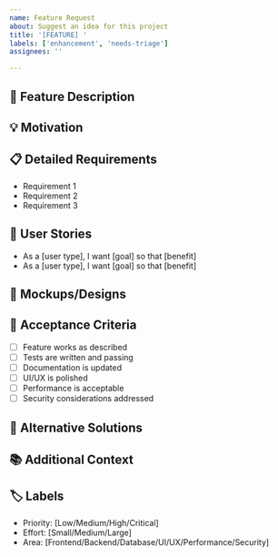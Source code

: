 ```yaml
---
name: Feature Request
about: Suggest an idea for this project
title: '[FEATURE] '
labels: ['enhancement', 'needs-triage']
assignees: ''

---
```


## 🚀 Feature Description
<!-- A clear and concise description of the feature you'd like to see -->

## 💡 Motivation
<!-- Why is this feature important? What problem does it solve? -->

## 📋 Detailed Requirements
<!-- Describe the solution you'd like in detail -->
- Requirement 1
- Requirement 2
- Requirement 3

## 🎯 User Stories
<!-- Write user stories for this feature -->
- As a [user type], I want [goal] so that [benefit]
- As a [user type], I want [goal] so that [benefit]

## 📸 Mockups/Designs
<!-- If you have any mockups, designs, or wireframes, please attach them -->

## 🔄 Acceptance Criteria
<!-- Define what "done" looks like for this feature -->
- [ ] Feature works as described
- [ ] Tests are written and passing
- [ ] Documentation is updated
- [ ] UI/UX is polished
- [ ] Performance is acceptable
- [ ] Security considerations addressed

## 🚫 Alternative Solutions
<!-- Describe any alternative solutions or features you've considered -->

## 📚 Additional Context
<!-- Add any other context or screenshots about the feature request here -->

## 🏷️ Labels
<!-- Add relevant labels -->
- Priority: [Low/Medium/High/Critical]
- Effort: [Small/Medium/Large]
- Area: [Frontend/Backend/Database/UI/UX/Performance/Security]
